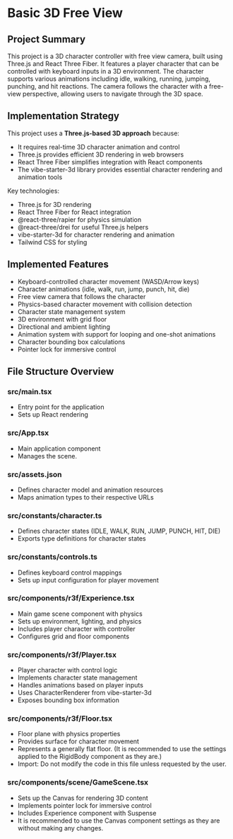 # Basic 3D Free View

## Project Summary

This project is a 3D character controller with free view camera, built using Three.js and React Three Fiber. It features a player character that can be controlled with keyboard inputs in a 3D environment. The character supports various animations including idle, walking, running, jumping, punching, and hit reactions. The camera follows the character with a free-view perspective, allowing users to navigate through the 3D space.

## Implementation Strategy

This project uses a **Three.js-based 3D approach** because:

- It requires real-time 3D character animation and control
- Three.js provides efficient 3D rendering in web browsers
- React Three Fiber simplifies integration with React components
- The vibe-starter-3d library provides essential character rendering and animation tools

Key technologies:

- Three.js for 3D rendering
- React Three Fiber for React integration
- @react-three/rapier for physics simulation
- @react-three/drei for useful Three.js helpers
- vibe-starter-3d for character rendering and animation
- Tailwind CSS for styling

## Implemented Features

- Keyboard-controlled character movement (WASD/Arrow keys)
- Character animations (idle, walk, run, jump, punch, hit, die)
- Free view camera that follows the character
- Physics-based character movement with collision detection
- Character state management system
- 3D environment with grid floor
- Directional and ambient lighting
- Animation system with support for looping and one-shot animations
- Character bounding box calculations
- Pointer lock for immersive control

## File Structure Overview

### src/main.tsx

- Entry point for the application
- Sets up React rendering

### src/App.tsx

- Main application component
- Manages the scene.

### src/assets.json

- Defines character model and animation resources
- Maps animation types to their respective URLs

### src/constants/character.ts

- Defines character states (IDLE, WALK, RUN, JUMP, PUNCH, HIT, DIE)
- Exports type definitions for character states

### src/constants/controls.ts

- Defines keyboard control mappings
- Sets up input configuration for player movement

### src/components/r3f/Experience.tsx

- Main game scene component with physics
- Sets up environment, lighting, and physics
- Includes player character with controller
- Configures grid and floor components

### src/components/r3f/Player.tsx

- Player character with control logic
- Implements character state management
- Handles animations based on player inputs
- Uses CharacterRenderer from vibe-starter-3d
- Exposes bounding box information

### src/components/r3f/Floor.tsx

- Floor plane with physics properties
- Provides surface for character movement
- Represents a generally flat floor. (It is recommended to use the settings applied to the RigidBody component as they are.)
- Import: Do not modify the code in this file unless requested by the user.

### src/components/scene/GameScene.tsx

- Sets up the Canvas for rendering 3D content
- Implements pointer lock for immersive control
- Includes Experience component with Suspense
- It is recommended to use the Canvas component settings as they are without making any changes.

